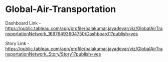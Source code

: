 # Global-Air-Transportation


Dashboard Link -https://public.tableau.com/app/profile/balakumar.jayadevar/viz/GlobalAirTransportationNetwork_16976493604750/Dashboard1?publish=yes

Story Link -https://public.tableau.com/app/profile/balakumar.jayadevar/viz/GlobalAirTransportationNetwork_Story/Story1?publish=yes
